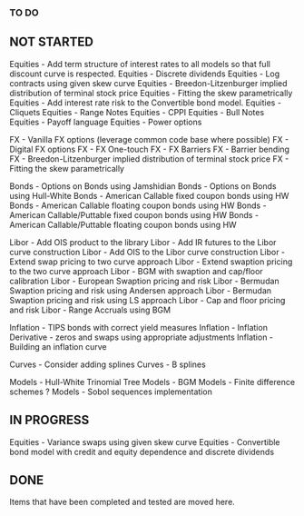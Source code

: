 ### TO DO 

## NOT STARTED
Equities - Add term structure of interest rates to all models so that full discount curve is respected.
Equities - Discrete dividends 
Equities - Log contracts using given skew curve
Equities - Breedon-Litzenburger implied distribution of terminal stock price
Equities - Fitting the skew parametrically
Equities - Add interest rate risk to the Convertible bond model.
Equities - Cliquets
Equities - Range Notes
Equities - CPPI
Equities - Bull Notes
Equities - Payoff language
Equities - Power options

FX - Vanilla FX options (leverage common code base where possible)
FX - Digital FX options
FX - FX One-touch
FX - FX Barriers
FX - Barrier bending
FX - Breedon-Litzenburger implied distribution of terminal stock price
FX - Fitting the skew parametrically

Bonds - Options on Bonds using Jamshidian
Bonds - Options on Bonds using Hull-White
Bonds - American Callable fixed coupon bonds using HW
Bonds - American Callable floating coupon bonds using HW
Bonds - American Callable/Puttable fixed coupon bonds using HW
Bonds - American Callable/Puttable floating coupon bonds using HW

Libor - Add OIS product to the library
Libor - Add IR futures to the Libor curve construction
Libor - Add OIS to the Libor curve construction
Libor - Extend swap pricing to two curve approach
Libor - Extend swaption pricing to the two curve approach
Libor - BGM with swaption and cap/floor calibration
Libor - European Swaption pricing and risk
Libor - Bermudan Swaption pricing and risk using Andersen approach
Libor - Bermudan Swaption pricing and risk using LS approach
Libor - Cap and floor pricing and risk
Libor - Range Accruals using BGM

Inflation - TIPS bonds with correct yield measures
Inflation - Inflation Derivative - zeros and swaps using appropriate adjustments
Inflation - Building an inflation curve

Curves - Consider adding splines 
Curves - B splines 

Models - Hull-White Trinomial Tree
Models - BGM
Models - Finite difference schemes ?
Models - Sobol sequences implementation 

## IN PROGRESS
Equities - Variance swaps using given skew curve
Equities - Convertible bond model with credit and equity dependence and discrete dividends

## DONE
Items that have been completed and tested are moved here.


